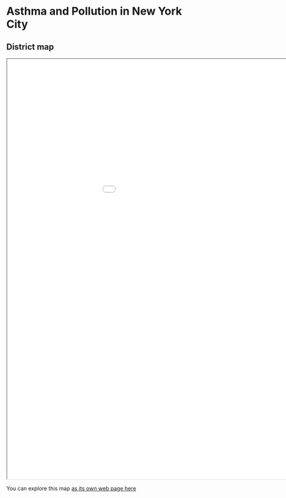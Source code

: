 # Asthma and Pollution in New York City

## District map
<iframe src="map.html" height="1100" width="1100"></iframe>

You can explore this map [as its own web page here](map.html)
